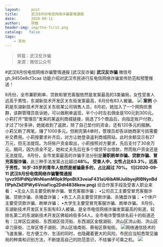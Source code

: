 ```yaml
---
layout:     post
title:      武汉8月份电信网络诈骗警情通报
date:       2020-09-11
author:     转载
header-img: img/the-first.png
catalog:   false
tags:
    - 其他
---
```


<blockquote><p>转载：武汉反诈骗<br>
来源：微信公众号</p></blockquote>

#武汉8月份电信网络诈骗警情通报
[武汉反诈骗]
**武汉反诈骗**
微信号gh_9450e8cf3caa
功能介绍对武汉市民进行反电信网络诈骗宣传防范和预警推送！

8月份，全市兼职刷单、贷款和冒充客服依然是发案最高的3类骗局，女性受害人远高于男性，东湖新技术开发区关东街发案最高，8月份有83人被骗。
![]({{site.baseurl}}/postimg/yvz95IPdNjzWnNiamM9pk9fpnBtX3veiaFsLbibp0TQdlLnQpUWeUBtywYBr0MpR2xZRTFjLMiaR4MleFeTibG7RneQ.png)
**案例**
小莉是东湖新技术开发区关东街某公司销售人员，8月初，她加入了一个网购优惠群，该群管理员告诉她，可以做刷单返现，半个小时左右佣金是100元到300元。小莉打开“管理员”发来的某返利商城链接，挑选了5个商品后，向指定账户付款，才过了1分多钟，她就收到了返款，除了自己垫付的资金，还有120多元的报酬。
小莉又刷了两笔，赚了1000多元。但刷完第4单时，管理员却告诉她商家亏损需要补交费用。小莉按要求补齐后，对方让她登录返利商城网站，此时余额显示有27万元，但无法提现。为将账户资金取出，小莉按照对方要求，先后支付了30余万元。期间，因为资金不足，她和丈夫先后在多个借贷平台借款，然而账户资金还是无法提现。
8月份，全市发案最高的诈骗手法分别是**兼职刷单诈骗、贷款诈骗、冒充客服诈骗**，此三种手法发案占比超过**48%。**
**受害人中，女性占比****63.3%****，远高于男性，****16岁-35岁****的青年人依然是被骗最多的，占比超过**
**70%。**
**![](2020-09-11
武汉8月份电信网络诈骗警情通报\\yvz95IPdNjzWnNiamM9pk9fpnBtX3veiaF431aU6ibAWJuIibyejRIBNynBdI1PphZkElPWy6VniaFicg2Ddt4838kew.png)**
综合作案手段及受害人职业来看：
•无业人员主要受刷单诈骗、冒充客服诈骗；
•公司员工主要受冒充客服诈骗、贷款诈骗、杀猪盘诈骗；
•务工人员主要受贷款诈骗、杀猪盘诈骗；
•个体户主要受贷款诈骗、刷单诈骗；
•大学生主要受冒充客服诈骗、刷单诈骗。
8月份，东湖新技术开发区关东街有83人被骗，是全市电信网络诈骗发案最高的街道，较排名第二的东湖新技术开发区佛祖岭街多54人。全市电诈警情排名前十的街道还有：江岸区后湖街、东西湖区径河街、东西湖区金银湖街、洪山区洪山街、洪山区卓刀泉街、江岸区塔子湖街、洪山区珞南街、蔡甸区蔡甸街。
![]({{site.baseurl}}/postimg/3Lusx8pzaXicZRaDhqAOgbzbp3qFWvQ32Hh56iblaYJsiaiaqZo3uwtMgHKDERIQder6iaY8OXjfH43aKQrrjuNIx2w.gif)网络通信技术的飞速发展，在方便工作、生活的同时，也隐藏着更大的风险。市民应当知悉常见骗局的种类和识别方法，不断提高自己的防范意识，不给骗子可乘之机。
![]({{site.baseurl}}/postimg/8wBAcE4t1v7oPKElj3ybEpyU2yCzL1gPhlib8JnSqcove5L2UHK9Hq96ianfqISzt3p6BbbicjJK5t7lHFu1agiakw.jpeg)
